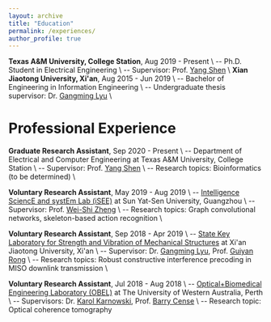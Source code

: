 ```yaml
---
layout: archive
title: "Education"
permalink: /experiences/
author_profile: true
---
```


**Texas A&M University, College Station**, Aug 2019 - Present \\
-- Ph.D. Student in Electrical Engineering \\
-- Supervisor: Prof. [Yang Shen](https://shen-lab.github.io) \\
**Xian Jiaotong University, Xi'an**, Aug 2015 - Jun 2019 \\
-- Bachelor of Engineering in Information Engineering \\
-- Undergraduate thesis supervisor: Dr. [Gangming Lyu](http://gr.xjtu.edu.cn/web/gmlv/1) \\
<br />

Professional Experience
=====
**Graduate Research Assistant**, Sep 2020 - Present \\
-- Department of Electrical and Computer Engineering at Texas A&M University, College Station \\
-- Supervisor: Prof. [Yang Shen](https://shen-lab.github.io) \\
-- Research topics:  Bioinformatics (to be determined) \\

**Voluntary Research Assistant**, May 2019 - Aug 2019 \\
-- [Intelligence SciencE and systEm Lab (iSEE)](https://www.isee-ai.cn) at Sun Yat-Sen University, Guangzhou \\
-- Supervisor: Prof. [Wei-Shi Zheng](https://www.isee-ai.cn/~zhwshi) \\
-- Research topics: Graph convolutional networks, skeleton-based action recognition \\

**Voluntary Research Assistant**, Sep 2018 - Apr 2019 \\
-- [State Key Laboratory for Strength and Vibration of Mechanical Structures](http://mssv.xjtu.edu.cn/) at Xi'an Jiaotong University, Xi'an \\
-- Supervisor: Dr. [Gangming Lyu](http://gr.xjtu.edu.cn/web/gmlv/1), Prof. [Guiyan Rong](http://gr.xjtu.edu.cn/web/yanguirong/1) \\
-- Research topics: Robust constructive interference precoding in MISO downlink transmission \\

**Voluntary Research Assistant**, Jul 2018 - Aug 2018 \\
-- [Optical+Biomedical Engineering Laboratory (OBEL)](http://obel.ee.uwa.edu.au) at The University of Western Australia, Perth \\
-- Supervisors: Dr. [Karol Karnowski](https://scholar.google.com/citations?user=piE2NlMAAAAJ&hl=en&oi=ao), Prof. [Barry Cense](https://scholar.google.com/citations?user=j88vA6YAAAAJ&hl=en&oi=ao) \\
-- Research topic: Optical coherence tomography
